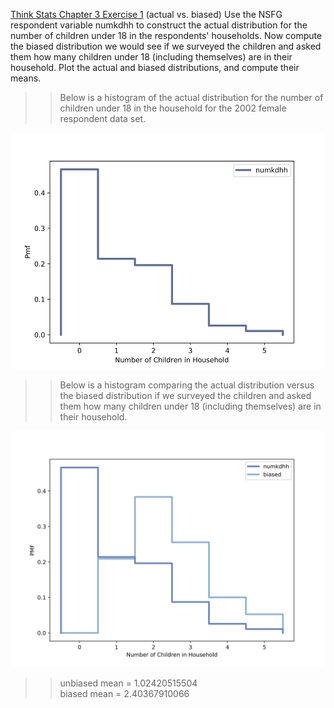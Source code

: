 [Think Stats Chapter 3 Exercise 1](http://greenteapress.com/thinkstats2/html/thinkstats2004.html#toc31) (actual vs. biased)
Use the NSFG respondent variable numkdhh to construct the actual distribution for the number of children under 18 in the respondents' households. Now compute the biased distribution we would see if we surveyed the children and asked them how many children under 18 (including themselves) are in their household. Plot the actual and biased distributions, and compute their means.


>> Below is a histogram of the actual distribution for the number of children under 18 in the household for the 2002 female respondent data set.  

![Histogram](img/PMF_numkdhh.png)  

>>Below is a histogram comparing the actual distribution versus the biased distribution if we surveyed the children and asked them how many children under 18 (including themselves) are in their household.  

![Histogram](img/PMF_biased_numkdhh.png)

>> unbiased mean = 1.02420515504  
>> biased mean = 2.40367910066
